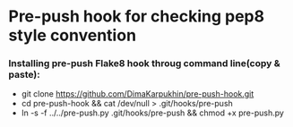 # Pre-push hook for checking pep8 style convention

### Installing pre-push Flake8 hook throug command line(copy & paste):
 * git clone https://github.com/DimaKarpukhin/pre-push-hook.git
 * cd pre-push-hook && cat /dev/null > .git/hooks/pre-push
 * ln -s -f ../../pre-push.py .git/hooks/pre-push && chmod +x pre-push.py
